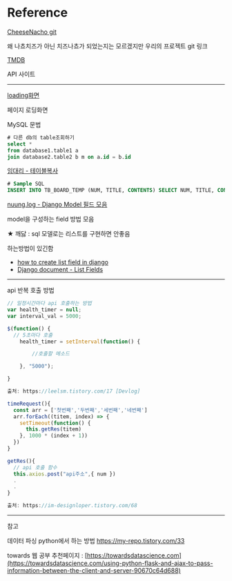 # Reference



[CheeseNacho git](https://github.com/supaflanka/CheeseNacho)

왜 나쵸치즈가 아닌 치즈나쵸가 되었는지는 모르겠지만 우리의 프로젝트 git 링크



[TMDB](https://www.themoviedb.org/?language=ko)

API 사이트



---



[loading화면](https://kkamikoon.tistory.com/entry/Javascript-%EC%9E%90%EB%B0%94%EC%8A%A4%ED%81%AC%EB%A6%BD%ED%8A%B8%EB%A1%9C-%EB%A1%9C%EB%94%A9%EC%A4%91-%ED%99%94%EB%A9%B4-%EB%A7%8C%EB%93%A4%EA%B8%B0%EB%A1%9C%EB%94%A9-%ED%91%9C%EC%8B%9C)

페이지 로딩화면



MySQL 문법

```sql
# 다른 db의 table조회하기
select *
from database1.table1 a
join database2.table2 b m on a.id = b.id
```

[임대리 - 테이블복사](https://server-engineer.tistory.com/500)

```sql
# Sample SQL 
INSERT INTO TB_BOARD_TEMP (NUM, TITLE, CONTENTS) SELECT NUM, TITLE, CONTENTS FROM TB_BOARD;
```



[nuung.log - Django Model 필드 모음](https://velog.io/@qlgks1/4.-Django-Model-%ED%95%84%EB%93%9Cfiled-%EB%AA%A8%EC%9D%8C%EC%A7%91)

model을 구성하는 field 방법 모음

★ 깨닳 : sql 모델로는 리스트를 구현하면 안좋음

하는방법이 있긴함 

- [how to create list field in django](https://stackoverflow.com/questions/5216162/how-to-create-list-field-in-django)
- [Django document - List Fields](https://django-mysql.readthedocs.io/en/latest/model_fields/list_fields.html)



---



api 반복 호출 방법

```js
// 일정시간마다 api 호출하는 방법
var health_timer = null;
var interval_val = 5000;

$(function() {
  // 5초마다 호출
	health_timer = setInterval(function() {

		//호출할 메소드

	}, "5000");

}

출처: https://leelsm.tistory.com/17 [Devlog]
```

```js
timeRequest(){
  const arr = ['첫번째','두번째','세번째','네번째']
  arr.forEach((titem, index) => {
    setTimeout(function() {
      this.getRes(titem)
    }, 1000 * (index + 1))
  })
}

getRes(){
  // api 호출 함수
  this.axios.post("api주소",{ num }) 
  .
  .
}

출처: https://im-designloper.tistory.com/68
```







---



참고

데이터 파싱 python에서 하는 방법 https://my-repo.tistory.com/33

towards 웹 공부 추천페이지 : [https://towardsdatascience.com](https://towardsdatascience.com/using-python-flask-and-ajax-to-pass-information-between-the-client-and-server-90670c64d688)



